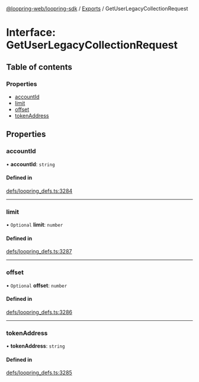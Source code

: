 [@loopring-web/loopring-sdk](../README.md) / [Exports](../modules.md) / GetUserLegacyCollectionRequest

# Interface: GetUserLegacyCollectionRequest

## Table of contents

### Properties

- [accountId](GetUserLegacyCollectionRequest.md#accountid)
- [limit](GetUserLegacyCollectionRequest.md#limit)
- [offset](GetUserLegacyCollectionRequest.md#offset)
- [tokenAddress](GetUserLegacyCollectionRequest.md#tokenaddress)

## Properties

### accountId

• **accountId**: `string`

#### Defined in

[defs/loopring_defs.ts:3284](https://github.com/Loopring/loopring_sdk/blob/24fdf4c/src/defs/loopring_defs.ts#L3284)

___

### limit

• `Optional` **limit**: `number`

#### Defined in

[defs/loopring_defs.ts:3287](https://github.com/Loopring/loopring_sdk/blob/24fdf4c/src/defs/loopring_defs.ts#L3287)

___

### offset

• `Optional` **offset**: `number`

#### Defined in

[defs/loopring_defs.ts:3286](https://github.com/Loopring/loopring_sdk/blob/24fdf4c/src/defs/loopring_defs.ts#L3286)

___

### tokenAddress

• **tokenAddress**: `string`

#### Defined in

[defs/loopring_defs.ts:3285](https://github.com/Loopring/loopring_sdk/blob/24fdf4c/src/defs/loopring_defs.ts#L3285)

